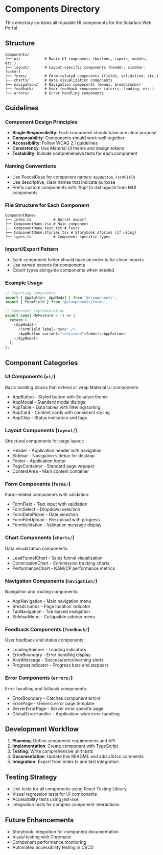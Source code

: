 # Components Directory

This directory contains all reusable UI components for the Solarium Web Portal.

## Structure

```
components/
├── ui/           # Basic UI components (buttons, inputs, modals, etc.)
├── layout/       # Layout-specific components (header, sidebar, footer)
├── forms/        # Form-related components (fields, validation, etc.)
├── charts/       # Data visualization components
├── navigation/   # Navigation components (menus, breadcrumbs)
├── feedback/     # User feedback components (alerts, loading, etc.)
└── errors/       # Error handling components
```

## Guidelines

### Component Design Principles
- **Single Responsibility**: Each component should have one clear purpose
- **Composability**: Components should work well together
- **Accessibility**: Follow WCAG 2.1 guidelines
- **Consistency**: Use Material UI theme and design tokens
- **Testability**: Include comprehensive tests for each component

### Naming Conventions
- Use PascalCase for component names: `AppButton`, `FormField`
- Use descriptive, clear names that indicate purpose
- Prefix custom components with 'App' to distinguish from MUI components

### File Structure for Each Component
```
ComponentName/
├── index.ts          # Barrel export
├── ComponentName.tsx # Main component
├── ComponentName.test.tsx # Tests
├── ComponentName.stories.tsx # Storybook stories (if using)
└── types.ts          # Component-specific types
```

### Import/Export Pattern
- Each component folder should have an index.ts for clean imports
- Use named exports for components
- Export types alongside components when needed

### Example Usage
```typescript
// Importing components
import { AppButton, AppModal } from '@/components';
import { FormField } from '@/components/forms';

// Component implementation
export const MyFeature = () => {
  return (
    <AppModal>
      <FormField label="Name" />
      <AppButton variant="contained">Submit</AppButton>
    </AppModal>
  );
};
```

## Component Categories

### UI Components (`ui/`)
Basic building blocks that extend or wrap Material UI components:
- AppButton - Styled button with Solarium theme
- AppModal - Standard modal dialogs
- AppTable - Data tables with filtering/sorting
- AppCard - Content cards with consistent styling
- AppChip - Status indicators and tags

### Layout Components (`layout/`)
Structural components for page layout:
- Header - Application header with navigation
- Sidebar - Navigation sidebar for desktop
- Footer - Application footer
- PageContainer - Standard page wrapper
- ContentArea - Main content container

### Form Components (`forms/`)
Form-related components with validation:
- FormField - Text input with validation
- FormSelect - Dropdown selection
- FormDatePicker - Date selection
- FormFileUpload - File upload with progress
- FormValidation - Validation message display

### Chart Components (`charts/`)
Data visualization components:
- LeadFunnelChart - Sales funnel visualization
- CommissionChart - Commission tracking charts
- PerformanceChart - KAM/CP performance metrics

### Navigation Components (`navigation/`)
Navigation and routing components:
- AppNavigation - Main navigation menu
- Breadcrumbs - Page location indicator
- TabNavigation - Tab-based navigation
- SidebarMenu - Collapsible sidebar menu

### Feedback Components (`feedback/`)
User feedback and status components:
- LoadingSpinner - Loading indicators
- ErrorBoundary - Error handling display
- AlertMessage - Success/error/warning alerts
- ProgressIndicator - Progress bars and steppers

### Error Components (`errors/`)
Error handling and fallback components:
- ErrorBoundary - Catches component errors
- ErrorPage - Generic error page template
- ServerErrorPage - Server error specific page
- GlobalErrorHandler - Application-wide error handling

## Development Workflow

1. **Planning**: Define component requirements and API
2. **Implementation**: Create component with TypeScript
3. **Testing**: Write comprehensive unit tests
4. **Documentation**: Update this README and add JSDoc comments
5. **Integration**: Export from index.ts and test integration

## Testing Strategy

- Unit tests for all components using React Testing Library
- Visual regression tests for UI components
- Accessibility tests using jest-axe
- Integration tests for complex component interactions

## Future Enhancements

- Storybook integration for component documentation
- Visual testing with Chromatic
- Component performance monitoring
- Automated accessibility testing in CI/CD 